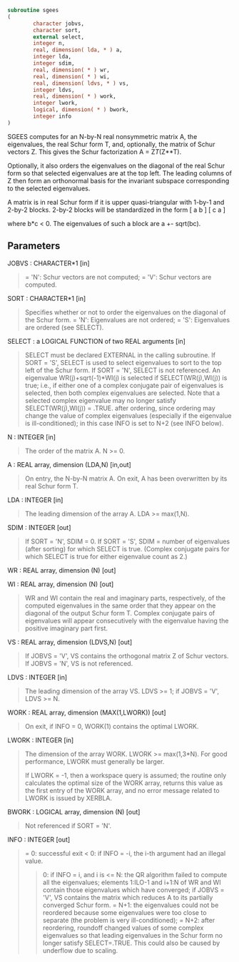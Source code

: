 ```fortran
subroutine sgees
(
        character jobvs,
        character sort,
        external select,
        integer n,
        real, dimension( lda, * ) a,
        integer lda,
        integer sdim,
        real, dimension( * ) wr,
        real, dimension( * ) wi,
        real, dimension( ldvs, * ) vs,
        integer ldvs,
        real, dimension( * ) work,
        integer lwork,
        logical, dimension( * ) bwork,
        integer info
)
```

SGEES computes for an N-by-N real nonsymmetric matrix A, the
eigenvalues, the real Schur form T, and, optionally, the matrix of
Schur vectors Z.  This gives the Schur factorization A = Z*T*(Z**T).

Optionally, it also orders the eigenvalues on the diagonal of the
real Schur form so that selected eigenvalues are at the top left.
The leading columns of Z then form an orthonormal basis for the
invariant subspace corresponding to the selected eigenvalues.

A matrix is in real Schur form if it is upper quasi-triangular with
1-by-1 and 2-by-2 blocks. 2-by-2 blocks will be standardized in the
form
[  a  b  ]
[  c  a  ]

where b*c < 0. The eigenvalues of such a block are a +- sqrt(bc).

## Parameters
JOBVS : CHARACTER*1 [in]
> = 'N': Schur vectors are not computed;
> = 'V': Schur vectors are computed.

SORT : CHARACTER*1 [in]
> Specifies whether or not to order the eigenvalues on the
> diagonal of the Schur form.
> = 'N': Eigenvalues are not ordered;
> = 'S': Eigenvalues are ordered (see SELECT).

SELECT : a LOGICAL FUNCTION of two REAL arguments [in]
> SELECT must be declared EXTERNAL in the calling subroutine.
> If SORT = 'S', SELECT is used to select eigenvalues to sort
> to the top left of the Schur form.
> If SORT = 'N', SELECT is not referenced.
> An eigenvalue WR(j)+sqrt(-1)*WI(j) is selected if
> SELECT(WR(j),WI(j)) is true; i.e., if either one of a complex
> conjugate pair of eigenvalues is selected, then both complex
> eigenvalues are selected.
> Note that a selected complex eigenvalue may no longer
> satisfy SELECT(WR(j),WI(j)) = .TRUE. after ordering, since
> ordering may change the value of complex eigenvalues
> (especially if the eigenvalue is ill-conditioned); in this
> case INFO is set to N+2 (see INFO below).

N : INTEGER [in]
> The order of the matrix A. N >= 0.

A : REAL array, dimension (LDA,N) [in,out]
> On entry, the N-by-N matrix A.
> On exit, A has been overwritten by its real Schur form T.

LDA : INTEGER [in]
> The leading dimension of the array A.  LDA >= max(1,N).

SDIM : INTEGER [out]
> If SORT = 'N', SDIM = 0.
> If SORT = 'S', SDIM = number of eigenvalues (after sorting)
> for which SELECT is true. (Complex conjugate
> pairs for which SELECT is true for either
> eigenvalue count as 2.)

WR : REAL array, dimension (N) [out]

WI : REAL array, dimension (N) [out]
> WR and WI contain the real and imaginary parts,
> respectively, of the computed eigenvalues in the same order
> that they appear on the diagonal of the output Schur form T.
> Complex conjugate pairs of eigenvalues will appear
> consecutively with the eigenvalue having the positive
> imaginary part first.

VS : REAL array, dimension (LDVS,N) [out]
> If JOBVS = 'V', VS contains the orthogonal matrix Z of Schur
> vectors.
> If JOBVS = 'N', VS is not referenced.

LDVS : INTEGER [in]
> The leading dimension of the array VS.  LDVS >= 1; if
> JOBVS = 'V', LDVS >= N.

WORK : REAL array, dimension (MAX(1,LWORK)) [out]
> On exit, if INFO = 0, WORK(1) contains the optimal LWORK.

LWORK : INTEGER [in]
> The dimension of the array WORK.  LWORK >= max(1,3*N).
> For good performance, LWORK must generally be larger.
> 
> If LWORK = -1, then a workspace query is assumed; the routine
> only calculates the optimal size of the WORK array, returns
> this value as the first entry of the WORK array, and no error
> message related to LWORK is issued by XERBLA.

BWORK : LOGICAL array, dimension (N) [out]
> Not referenced if SORT = 'N'.

INFO : INTEGER [out]
> = 0: successful exit
> < 0: if INFO = -i, the i-th argument had an illegal value.
> > 0: if INFO = i, and i is
> <= N: the QR algorithm failed to compute all the
> eigenvalues; elements 1:ILO-1 and i+1:N of WR and WI
> contain those eigenvalues which have converged; if
> JOBVS = 'V', VS contains the matrix which reduces A
> to its partially converged Schur form.
> = N+1: the eigenvalues could not be reordered because some
> eigenvalues were too close to separate (the problem
> is very ill-conditioned);
> = N+2: after reordering, roundoff changed values of some
> complex eigenvalues so that leading eigenvalues in
> the Schur form no longer satisfy SELECT=.TRUE.  This
> could also be caused by underflow due to scaling.
